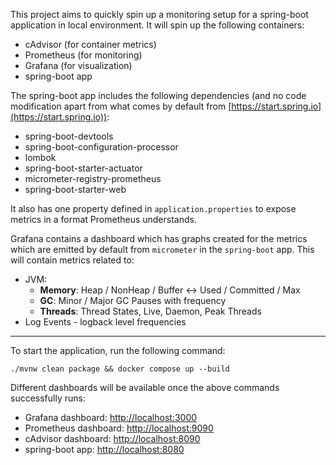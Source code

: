 This project aims to quickly spin up a monitoring setup for a spring-boot application in local environment. It will spin up the following containers:
- cAdvisor (for container metrics)
- Prometheus (for monitoring)
- Grafana (for visualization)
- spring-boot app

The spring-boot app includes the following dependencies (and no code modification apart from what comes by default from [https://start.spring.io](https://start.spring.io)):
- spring-boot-devtools
- spring-boot-configuration-processor
- lombok
- spring-boot-starter-actuator
- micrometer-registry-prometheus
- spring-boot-starter-web

It also has one property defined in `application.properties` to expose metrics in a format Prometheus understands.

Grafana contains a dashboard which has graphs created for the metrics which are emitted by default from `micrometer` in the `spring-boot` app.
This will contain metrics related to:
- JVM:
    - **Memory**: Heap / NonHeap / Buffer <-> Used / Committed / Max
    - **GC**: Minor / Major GC Pauses with frequency
    - **Threads**: Thread States, Live, Daemon, Peak Threads
- Log Events - logback level frequencies

---

To start the application, run the following command:

```
./mvnw clean package && docker compose up --build
```

Different dashboards will be available once the above commands successfully runs:
- Grafana dashboard: [http://localhost:3000](http://localhost:3000)
- Prometheus dashboard: [http://localhost:9090](http://localhost:9090)
- cAdvisor dashboard: [http://localhost:8090](http://localhost:8090)
- spring-boot app: [http://localhost:8080](http://localhost:8080)